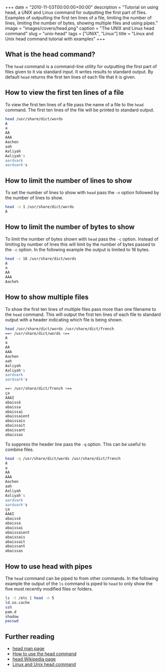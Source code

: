 +++
date = "2010-11-03T00:00:00+00:00"
description = "Tutorial on using head, a UNIX and Linux command for outputting the first part of files. Examples of outputting the first ten lines of a file, limiting the number of lines, limiting the number of bytes, showing multiple files and using pipes."
image = "images/covers/head.png"
caption = "The UNIX and Linux head command"
slug = "unix-head"
tags = ["UNIX", "Linux"]
title = "Linux and Unix head command tutorial with examples"
+++

## What is the head command?

The `head` command is a command-line utility for outputting the first part of
files given to it via standard input. It writes results to standard output. By
default `head` returns the first ten lines of each file that it is given.

## How to view the first ten lines of a file

To view the first ten lines of a file pass the name of a file to the `head`
command. The first ten lines of the file will be printed to standard output.

```sh
head /usr/share/dict/words
A
a
AA
AAA
Aachen
aah
Aaliyah
Aaliyah's
aardvark
aardvark's
```

## How to limit the number of lines to show

To set the number of lines to show with `head` pass the `-n` option followed by
the number of lines to show.

```sh
head -n 1 /usr/share/dict/words
A
```

## How to limit the number of bytes to show

To limit the number of bytes shown with `head` pass the `-c` option. Instead of
limiting by number of lines this will limit by the number of bytes passed to the
`-c` option. In the following example the output is limited to 16 bytes.

```sh
head -c 16 /usr/share/dict/words
A
a
AA
AAA
Aache%
```

## How to show multiple files

To show the first ten lines of multiple files pass more than one filename to the
`head` command. This will output the first ten lines of each file to standard
output with a header indicating which file is being shown.

```sh
head /usr/share/dict/words /usr/share/dict/french
==> /usr/share/dict/words <==
A
a
AA
AAA
Aachen
aah
Aaliyah
Aaliyah's
aardvark
aardvark's
```

```sh
==> /usr/share/dict/french <==
ça
AAAI
abaissé
abaissa
abaissai
abaissaient
abaissais
abaissait
abaissant
abaissas
```

To suppress the header line pass the `-q` option. This can be useful to combine
files.

```sh
head -q /usr/share/dict/words /usr/share/dict/french
A
a
AA
AAA
Aachen
aah
Aaliyah
Aaliyah's
aardvark
aardvark's
ça
AAAI
abaissé
abaissa
abaissai
abaissaient
abaissais
abaissait
abaissant
abaissas
```

## How to use head with pipes

The `head` command can be piped to from other commands. In the following example
the output of the `ls` command is piped to `head` to only show the five most
recently modified files or folders.

```sh
ls -t /etc | head -n 5
ld.so.cache
ssh
pam.d
shadow
passwd
```

## Further reading

- [head man page][1]
- [How to use the head command][3]
- [head Wikipedia page][4]
- [Linux and Unix head command][5]

[1]: http://linux.die.net/man/1/head
[2]: https://shapeshed.com/unix-sort/
[3]: http://www.linfo.org/head.html
[4]: https://en.wikipedia.org/wiki/Head_(Unix)
[5]: http://www.computerhope.com/unix/uhead.htm
[6]: /images/articles/head.png "Linux and Unix head command"
